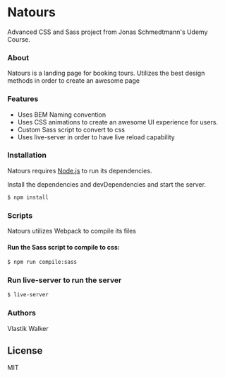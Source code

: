 # Natours

Advanced CSS and Sass project from Jonas Schmedtmann's Udemy Course.
### About

Natours is a landing page for booking tours. Utilizes the best design methods in order to create an awesome page

### Features

* Uses BEM Naming convention
* Uses CSS animations to create an awesome UI experience for users.
* Custom Sass script to convert to css
* Uses live-server in order to have live reload capability

### Installation

Natours requires [Node.js](https://nodejs.org/) to run its dependencies.

Install the dependencies and devDependencies and start the server.

```sh
$ npm install
```

### Scripts

Natours utilizes Webpack to compile its files

#### Run the Sass script to compile to css:

```sh
$ npm run compile:sass
```

### Run live-server to run the server

```sh
$ live-server
```


### Authors

Vlastik Walker

## License

MIT
